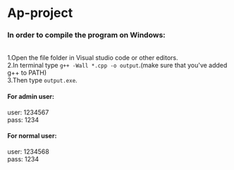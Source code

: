 # Ap-project
<h3>In order to compile the program on Windows:</h3><br>  
  1.Open the file folder in Visual studio code or other editors.<br>  
  2.In terminal type <code>g++ -Wall *.cpp -o output</code>.(make sure that you've added g++ to PATH)<br>  
  3.Then type <code>output.exe</code>.<br>  
<h4>For admin user:</h4>
  user: 1234567<br> 
  pass: 1234<br>
<h4>For normal user:</h4>
  user: 1234568<br> 
  pass: 1234<br>
